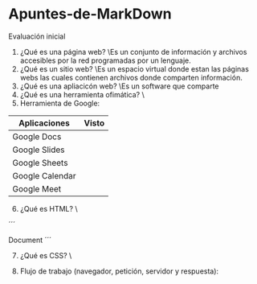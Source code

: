 # Apuntes-de-MarkDown

Evaluación inicial

1. ¿Qué es una página web?
\\Es un conjunto de información y archivos accesibles por la red programadas por un lenguaje.
2. ¿Qué es un sitio web?
\\Es un espacio virtual donde estan las páginas webs las cuales contienen archivos donde comparten información.
3. ¿Qué es una apliacicón web?
\\Es un software que comparte 
4. ¿Qué es una herramienta ofimática?
\\
5. Herramienta de Google:

|Aplicaciones|Visto|
|----------|-----------------|
|Google Docs| |
|Google Slides| |
|Google Sheets| |
|Google Calendar| |
|Google Meet| |

6. ¿Qué es HTML?
\\

´´´
<html>
 <!DOCTYPE html>
 <html lang="en">
 <head>
    <meta charset="UTF-8">
    <meta http-equiv="X-UA-Compatible" content="IE=edge">
    <tittle>Document</title>
 </head>
 <body>

 </body>
 </html>
<html>
´´´

7. ¿Qué es CSS?
\\ 

8. Flujo de trabajo (navegador, petición, servidor y respuesta):